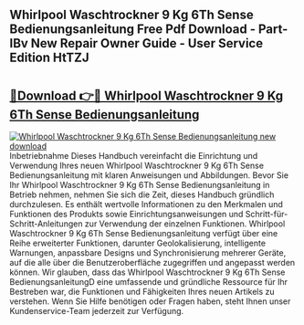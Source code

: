 ## Whirlpool Waschtrockner 9 Kg 6Th Sense Bedienungsanleitung Free Pdf Download - Part-IBv New Repair Owner Guide - User Service Edition HtTZJ

# <h2><a href="http://df3p3p.blite.top/?on=Whirlpool+Waschtrockner+9+Kg+6Th+Sense+Bedienungsanleitung">🔗Download 👉🔴 Whirlpool Waschtrockner 9 Kg 6Th Sense Bedienungsanleitung</a></h2>

[![Whirlpool Waschtrockner 9 Kg 6Th Sense Bedienungsanleitung new download](https://i.imgur.com/lujVjoI.png)](http://df3p3p.blite.top/?on=Whirlpool+Waschtrockner+9+Kg+6Th+Sense+Bedienungsanleitung)
Inbetriebnahme Dieses Handbuch vereinfacht die Einrichtung und Verwendung Ihres neuen Whirlpool Waschtrockner 9 Kg 6Th Sense Bedienungsanleitung mit klaren Anweisungen und Abbildungen. Bevor Sie Ihr Whirlpool Waschtrockner 9 Kg 6Th Sense Bedienungsanleitung in Betrieb nehmen, nehmen Sie sich die Zeit, dieses Handbuch gründlich durchzulesen. Es enthält wertvolle Informationen zu den Merkmalen und Funktionen des Produkts sowie Einrichtungsanweisungen und Schritt-für-Schritt-Anleitungen zur Verwendung der einzelnen Funktionen. Whirlpool Waschtrockner 9 Kg 6Th Sense Bedienungsanleitung verfügt über eine Reihe erweiterter Funktionen, darunter Geolokalisierung, intelligente Warnungen, anpassbare Designs und Synchronisierung mehrerer Geräte, auf die alle über die Benutzeroberfläche zugegriffen und angepasst werden können. Wir glauben, dass das Whirlpool Waschtrockner 9 Kg 6Th Sense BedienungsanleitungD eine umfassende und gründliche Ressource für Ihr Bestreben war, die Funktionen und Fähigkeiten Ihres neuen Artikels zu verstehen. Wenn Sie Hilfe benötigen oder Fragen haben, steht Ihnen unser Kundenservice-Team jederzeit zur Verfügung.
